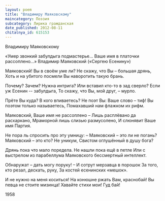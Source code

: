 ```yaml
---
layout: poem
title: "Владимиру Маяковскому"
maincategory: Поэзия
subcategory: Лирика гражданская
date_published: 2012-08-11
chitalnya_id: 615153
---
```




Владимиру Маяковскому

«Умер звонкий забулдыга подмастерье...
Ваше имя в платочки рассоплено...» 
Владимир Маяковский                                                                                               («Сергею Есенину»)
 
Маяковский! Вы в своём уме ли?
Не скажу, что Вы – большая дрянь,
Хоть и на убитого посмели
Вы наворотить такую брань.

Почему? Зачем? Нужна интрига?
Или вставил кто-то в зад сверло?
Если уж Есенин -- забулдыга,
То скажу, что Вы, мой друг, – мурло.

Прёте Вы куда? В кого впиваетесь?
Не поэт Вы: Ваше слово – тиф!
Вы поэтом  только называетесь,
Помахавший нам флажком их рифм.

Маяковский, Ваше имя не рассоплено –
Лишь расплёвано да расхаркано,
Мраморной лишь слизью размусолено,
И слюнявит Ваше имя Партия.

Не пора ль спросить про эту умницу:
– Маяковский – это ли не погань?
Маяковский – это кто? Не уникум,
Свистом оглушённый в душу бога?
  
Дрянь пока что мало поредела.
Не нашли пока ещё в петле
Или с выстрелом из парабеллума
Маяковского бессмертный интеллект.

Обнаружат – дать могу поруку! –
И сотрут мерзавца в порошок
За того, кто резал, дескать, руку,
За костей есенинских «мешок».

И не нужно на  меня коситься!
На конюшне ржать Вам, краснобай!
Вы певца не стоите мизинца!
Хавайте стихи мои! Гуд бай!

1958






